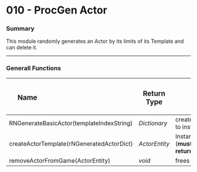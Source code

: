 # 010 - ProcGen Actor

### Summary
This module randomly generates an Actor by its limits of its Template and can delete it. 
  
---
### Generall Functions
| <h3 style="width:100px"> **Name** </h3> | <h3>**Return Type**</h3> | <h3 style="width:300px"> **Notation** </h3>                           |  
|---------------------------------------------|--------------------------|-----------------------------------------------------------------------|
| RNGenerateBasicActor(templateIndexString)            | *Dictionary*                   | creates a Dictionary of all needed Infos to instanciate an Actor        |
| createActorTemplate(rNGeneratedActorDict)               | *ActorEntity*                   |Instanciates an Actor by Dictionary (**must have the content from the return of above**) |
| removeActorFromGame(ActorEntity)                | *void*                   | frees ActorEntity when possible |
